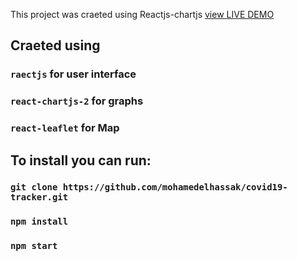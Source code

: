 This project was craeted using Reactjs-chartjs [view LIVE DEMO ](https://suspicious-sammet-856fe7.netlify.app/)

## Craeted using

### `raectjs` for user interface

### `react-chartjs-2` for graphs

### `react-leaflet` for Map

## To install you can run:

### `git clone https://github.com/mohamedelhassak/covid19-tracker.git`

### `npm install`

### `npm start`
